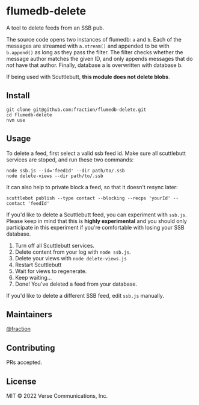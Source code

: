 # flumedb-delete

A tool to delete feeds from an SSB pub.

The source code opens two instances of flumedb: `a` and `b`. Each of the
messages are streamed with `a.stream()` and appended to be with `b.append()`
as long as they pass the filter. The filter checks whether the message author
matches the given ID, and only appends messages that do *not* have that author.
Finally, database a is overwritten with database b.

If being used with Scuttlebutt, **this module does not delete blobs**.

## Install

```
git clone git@github.com:fraction/flumedb-delete.git
cd flumedb-delete
nvm use
```

## Usage

To delete a feed, first select a valid ssb feed id. Make sure all scuttlebutt 
services are stoped, and run these two commands:

```
node ssb.js --id='feedId' --dir path/to/.ssb
node delete-views --dir path/to/.ssb
```

It can also help to private block a feed, so that it doesn't resync later: 

```
scuttlebot publish --type contact --blocking --recps 'yourId' --contact 'feedId'
```

If you'd like to delete a Scuttlebutt feed, you can experiment with `ssb.js`.
Please keep in mind that this is **highly experimental** and you should only
participate in this experiment if you're comfortable with losing your SSB 
database.

1. Turn off all Scuttlebutt services.
2. Delete content from your log with `node ssb.js`.
3. Delete your views with `node delete-views.js`
4. Restart Scuttlebutt
5. Wait for views to regenerate.
6. Keep waiting...
7. Done! You've deleted a feed from your database.

If you'd like to delete a different SSB feed, edit `ssb.js` manually.

## Maintainers

[@fraction](https://github.com/fraction)

## Contributing

PRs accepted.

## License

MIT © 2022 Verse Communications, Inc.
